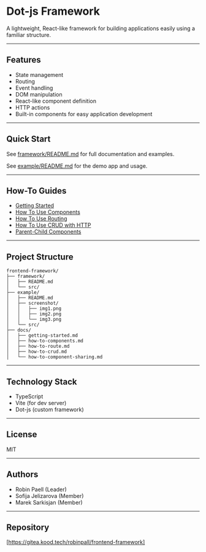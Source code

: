 # Dot-js Framework

A lightweight, React-like framework for building applications easily using a familiar structure.

---

## Features

- State management
- Routing
- Event handling
- DOM manipulation
- React-like component definition
- HTTP actions
- Built-in components for easy application development

---

## Quick Start

See [framework/README.md](./framework/README.md) for full documentation and examples.

See [example/README.md](./example/README.md) for the demo app and usage.

---

## How-To Guides

- [Getting Started](./docs/getting-started.md)
- [How To Use Components](./docs/how-to-components.md)
- [How To Use Routing](./docs/how-to-route.md)
- [How To Use CRUD with HTTP](./docs/how-to-crud.md)
- [Parent-Child Components](./docs/how-to-component-sharing.md)

---

## Project Structure

```
frontend-framework/
├── framework/
│   ├── README.md
│   └── src/
├── example/
│   ├── README.md
│   ├── screenshot/
│   │   ├── img1.png
│   │   ├── img2.png
│   │   └── img3.png
│   └── src/
├── docs/
│   ├── getting-started.md
│   ├── how-to-components.md
│   ├── how-to-route.md
│   ├── how-to-crud.md
│   └── how-to-component-sharing.md
```

---

## Technology Stack

- TypeScript
- Vite (for dev server)
- Dot-js (custom framework)

---

## License

MIT

---

## Authors

- Robin Paell (Leader)
- Sofija Jelizarova (Member)
- Marek Sarkisjan (Member)

---

## Repository

[https://gitea.kood.tech/robinpall/frontend-framework]
